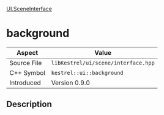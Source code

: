 [UI.SceneInterface](index.md)
# background
| Aspect | Value |
| --- | --- |
| Source File | `libKestrel/ui/scene/interface.hpp` |
| C++ Symbol | `kestrel::ui::background` |
| Introduced | Version 0.9.0 |
## Description
